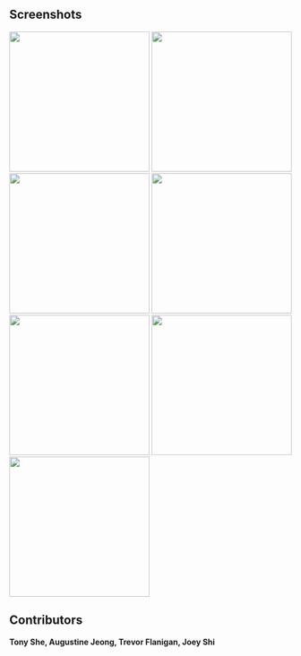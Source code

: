 ## Screenshots 

<div>
<img src="https://user-images.githubusercontent.com/14143525/72225033-9bb39d80-3535-11ea-962e-fab9114e8408.jpg" width="250">
<img src="https://user-images.githubusercontent.com/14143525/72225035-a110e800-3535-11ea-92f7-3b4ce02e5d14.jpg" width="250">
<img src="https://user-images.githubusercontent.com/14143525/72225036-a40bd880-3535-11ea-9dec-de2082093b96.jpg" width="250">
<img src="https://user-images.githubusercontent.com/14143525/72225039-a837f600-3535-11ea-9779-49e36c745736.jpg" width="250">
<img src="https://user-images.githubusercontent.com/14143525/72225042-aa01b980-3535-11ea-8d05-40724309c691.jpg" width="250">
<img src="https://user-images.githubusercontent.com/14143525/72225045-ae2dd700-3535-11ea-81e4-4c6b21a4cb77.jpg" width="250">
<img src="https://user-images.githubusercontent.com/14143525/72225051-c0a81080-3535-11ea-93a1-3c65f5c7e1bc.jpg" width="250">

## Contributors

**Tony She, Augustine Jeong, Trevor Flanigan, Joey Shi**
